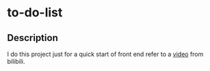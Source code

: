 # to-do-list

## Description

I do this project just for a quick start of front end refer to a [video](https://www.bilibili.com/video/BV1W1421173W/?spm_id_from=333.788&vd_source=6a17e0fb97ba035b822933a860c11902) from bilibili. 
